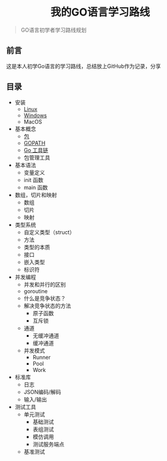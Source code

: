 <h1 align="center">我的GO语言学习路线</h1>

> GO语言初学者学习路线规划

## 前言

这是本人初学Go语言的学习路线，总结放上GitHub作为记录，分享

## 目录

- 安装
    + [Linux](install/linux.md)
    + [Windows](install/windows.md)
    + MacOS
- 基本概念
    + [包](basic-conception/package.md)
    + [GOPATH](basic-conception/gopath.md)
    + [Go 工具链](basic-conception/gotools.md)
    + 包管理工具
- 基本语法
    + 变量定义
    + init 函数
    + main 函数
- 数组，切片和映射
    + 数组
    + 切片
    + 映射
- 类型系统
    + 自定义类型（struct）
    + 方法
    + 类型的本质
    + 接口
    + 嵌入类型
    + 标识符
- 并发编程
    + 并发和并行的区别
    + goroutine
    + 什么是竞争状态？
    + 解决竞争状态的方法
        - 原子函数
        - 互斥锁
    + 通道
        - 无缓冲通道
        - 缓冲通道
    + 并发模式
        - Runner
        - Pool
        - Work
- 标准库
    + 日志
    + JSON编码/解码
    + 输入/输出
- 测试工具
    + 单元测试
        - 基础测试
        - 表组测试
        - 模仿调用
        - 测试服务端点
    + 基准测试

